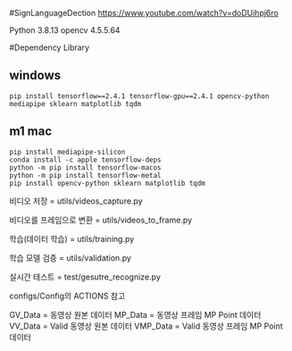 #SignLanguageDection
https://www.youtube.com/watch?v=doDUihpj6ro

Python 3.8.13
opencv 4.5.5.64

#Dependency Library

<h2>windows</h2>

    pip install tensorflow==2.4.1 tensorflow-gpu==2.4.1 opencv-python mediapipe sklearn matplotlib tqdm


<h2>m1 mac</h2>
   
    pip install mediapipe-silicon
    conda install -c apple tensorflow-deps
    python -m pip install tensorflow-macos
    python -m pip install tensorflow-metal
    pip install opencv-python sklearn matplotlib tqdm
    
   
비디오 저장 = utils/videos_capture.py

비디오를 프레임으로 변환 = utils/videos_to_frame.py

학습(데이터 학습) = utils/training.py

학습 모델 검증 = utils/validation.py

실시간 테스트 = test/gesutre_recognize.py

configs/Config의 ACTIONS 참고

GV_Data = 동영상 원본 데이터
MP_Data = 동영상 프레임 MP Point 데이터
VV_Data = Valid 동영상 원본 데이터
VMP_Data = Valid 동영상 프레임 MP Point 데이터
